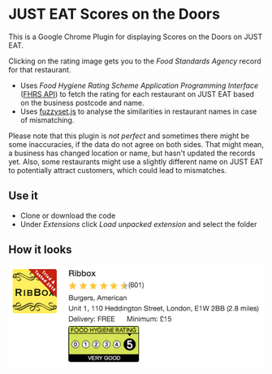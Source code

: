 # JUST EAT Scores on the Doors

This is a Google Chrome Plugin for displaying Scores on the Doors on JUST EAT.

Clicking on the rating image gets you to the *Food Standards Agency* record for that restaurant.

* Uses *Food Hygiene Rating Scheme Application Programming Interface* ([FHRS API](http://api.ratings.food.gov.uk/Help)) to fetch the rating for each restaurant on JUST EAT based on the business postcode and name.
* Uses [fuzzyset.js](https://github.com/Glench/fuzzyset.js) to analyse the similarities in restaurant names in case of mismatching.

Please note that this plugin is *not perfect* and sometimes there might be some inaccuracies, if the data do not agree on both sides. That might mean, a business has changed location or name, but hasn't updated the records yet. Also, some restaurants might use a slightly different name on JUST EAT to potentially attract customers, which could lead to mismatches. 

## Use it

* Clone or download the code
* Under *Extensions* click *Load unpacked extension* and select the folder

## How it looks

![image](preview.png)
